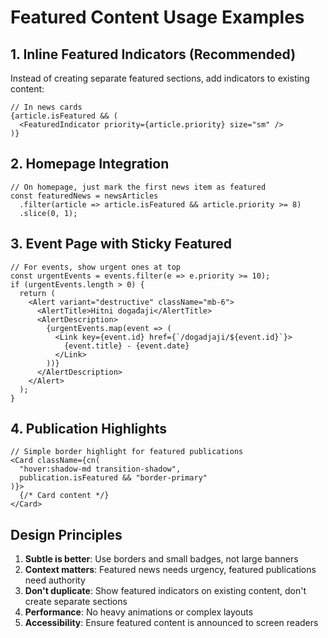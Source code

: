 # Featured Content Usage Examples

## 1. Inline Featured Indicators (Recommended)

Instead of creating separate featured sections, add indicators to existing content:

```tsx
// In news cards
{article.isFeatured && (
  <FeaturedIndicator priority={article.priority} size="sm" />
)}
```

## 2. Homepage Integration

```tsx
// On homepage, just mark the first news item as featured
const featuredNews = newsArticles
  .filter(article => article.isFeatured && article.priority >= 8)
  .slice(0, 1);
```

## 3. Event Page with Sticky Featured

```tsx
// For events, show urgent ones at top
const urgentEvents = events.filter(e => e.priority >= 10);
if (urgentEvents.length > 0) {
  return (
    <Alert variant="destructive" className="mb-6">
      <AlertTitle>Hitni događaji</AlertTitle>
      <AlertDescription>
        {urgentEvents.map(event => (
          <Link key={event.id} href={`/dogadjaji/${event.id}`}>
            {event.title} - {event.date}
          </Link>
        ))}
      </AlertDescription>
    </Alert>
  );
}
```

## 4. Publication Highlights

```tsx
// Simple border highlight for featured publications
<Card className={cn(
  "hover:shadow-md transition-shadow",
  publication.isFeatured && "border-primary"
)}>
  {/* Card content */}
</Card>
```

## Design Principles

1. **Subtle is better**: Use borders and small badges, not large banners
2. **Context matters**: Featured news needs urgency, featured publications need authority
3. **Don't duplicate**: Show featured indicators on existing content, don't create separate sections
4. **Performance**: No heavy animations or complex layouts
5. **Accessibility**: Ensure featured content is announced to screen readers